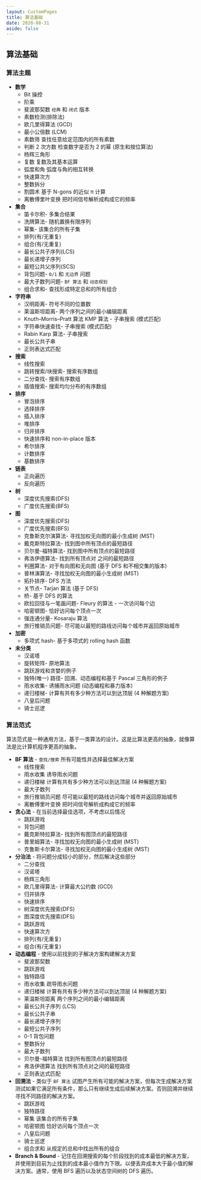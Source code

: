```yaml
---
layout: CustomPages
title: 算法基础
date: 2020-08-31
aside: false
---
```


## 算法基础

### 算法主题

- **数学**
  - Bit 操控
  - 阶乘
  - 斐波那契数 `经典` 和 `闭式` 版本
  - 素数检测(排除法)
  - 欧几里得算法 (GCD)
  - 最小公倍数 (LCM)
  - 素数筛 查找任意给定范围内的所有素数
  - 判断 2 次方数 检查数字是否为 2 的幂 (原生和按位算法)
  - 杨辉三角形
  - 复数 复数及其基本运算
  - 弧度和角 弧度与角的相互转换
  - 快速算次方
  - 整数拆分
  - 割圆术 基于 N-gons 的近似 π 计算
  - 离散傅里叶变换 把时间信号解析成构成它的频率
- **集合**
  - 笛卡尔积- 多集合结果
  - 洗牌算法- 随机置换有限序列
  - 幂集- 该集合的所有子集
  - 排列(有/无重复)
  - 组合(有/无重复)
  - 最长公共子序列(LCS)
  - 最长递增子序列
  - 最短公共父序列(SCS)
  - 背包问题- `0/1` 和 `无边界` 问题
  - 最大子数列问题- `BF 算法` 和 `动态规划`
  - 组合求和- 查找形成特定总和的所有组合
- **字符串**
  - 汉明距离- 符号不同的位置数
  - 莱温斯坦距离- 两个序列之间的最小编辑距离
  - Knuth–Morris–Pratt 算法 KMP 算法 - 子串搜索 (模式匹配)
  - 字符串快速查找- 子串搜索 (模式匹配)
  - Rabin Karp 算法- 子串搜索
  - 最长公共子串
  - 正则表达式匹配
- **搜索**
  - 线性搜索
  - 跳转搜索/块搜索- 搜索有序数组
  - 二分查找- 搜索有序数组
  - 插值搜索- 搜索均匀分布的有序数组
- **排序**
  - 冒泡排序
  - 选择排序
  - 插入排序
  - 堆排序
  - 归并排序
  - 快速排序和 non-in-place 版本
  - 希尔排序
  - 计数排序
  - 基数排序
- **链表**
  - 正向遍历
  - 反向遍历
- **树**
  - 深度优先搜索(DFS)
  - 广度优先搜索(BFS)
- **图**
  - 深度优先搜索(DFS)
  - 广度优先搜索(BFS)
  - 克鲁斯克尔演算法- 寻找加权无向图的最小生成树 (MST)
  - 戴克斯特拉算法- 找到图中所有顶点的最短路径
  - 贝尔曼-福特算法- 找到图中所有顶点的最短路径
  - 弗洛伊德算法- 找到所有顶点对 之间的最短路径
  - 判圈算法- 对于有向图和无向图 (基于 DFS 和不相交集的版本)
  - 普林演算法- 寻找加权无向图的最小生成树 (MST)
  - 拓扑排序- DFS 方法
  - 关节点- Tarjan 算法 (基于 DFS)
  - 桥- 基于 DFS 的算法
  - 欧拉回径与一笔画问题- Fleury 的算法 - 一次访问每个边
  - 哈密顿图- 恰好访问每个顶点一次
  - 强连通分量- Kosaraju 算法
  - 旅行推销员问题- 尽可能以最短的路线访问每个城市并返回原始城市
- **加密**
  - 多项式 hash- 基于多项式的 rolling hash 函数
- **未分类**
  - 汉诺塔
  - 旋转矩阵- 原地算法
  - 跳跃游戏和贪婪的例子
  - 独特(唯一) 路径- 回溯、动态编程和基于 Pascal 三角形的例子
  - 雨水收集- 诱捕雨水问题 (动态编程和暴力版本)
  - 递归楼梯- 计算有共有多少种方法可以到达顶层 (4 种解题方案)
  - 八皇后问题
  - 骑士巡逻

### 算法范式

算法范式是一种通用方法，基于一类算法的设计。这是比算法更高的抽象，就像算法是比计算机程序更高的抽象。

- **BF 算法** - `查找/搜索` 所有可能性并选择最佳解决方案
  - 线性搜索
  - 雨水收集 诱导雨水问题
  - 递归楼梯 计算有共有多少种方法可以到达顶层 (4 种解题方案)
  - 最大子数列
  - 旅行推销员问题 尽可能以最短的路线访问每个城市并返回原始城市
  - 离散傅里叶变换 把时间信号解析成构成它的频率
- **贪心法** - 在当前选择最佳选项，不考虑以后情况
  - 跳跃游戏
  - 背包问题
  - 戴克斯特拉算法- 找到所有图顶点的最短路径
  - 普里姆算法- 寻找加权无向图的最小生成树 (MST)
  - 克鲁斯卡尔算法- 寻找加权无向图的最小生成树 (MST)
- **分治法** - 将问题分成较小的部分，然后解决这些部分
  - 二分查找
  - 汉诺塔
  - 杨辉三角形
  - 欧几里得算法- 计算最大公约数 (GCD)
  - 归并排序
  - 快速排序
  - 树深度优先搜索(DFS)
  - 图深度优先搜索(DFS)
  - 跳跃游戏
  - 快速算次方
  - 排列(有/无重复)
  - 组合(有/无重复)
- **动态编程** - 使用以前找到的子解决方案构建解决方案
  - 斐波那契数
  - 跳跃游戏
  - 独特路径
  - 雨水收集 疏导雨水问题
  - 递归楼梯 计算有共有多少种方法可以到达顶层 (4 种解题方案)
  - 莱温斯坦距离 两个序列之间的最小编辑距离
  - 最长公共子序列 (LCS)
  - 最长公共子串
  - 最长递增子序列
  - 最短公共子序列
  - 0-1 背包问题
  - 整数拆分
  - 最大子数列
  - 贝尔曼-福特算法 找到所有图顶点的最短路径
  - 弗洛伊德算法 找到所有顶点对之间的最短路径
  - 正则表达式匹配
- **回溯法** - 类似于 `BF 算法` 试图产生所有可能的解决方案，但每次生成解决方案测试如果它满足所有条件，那么只有继续生成后续解决方案。否则回溯并继续寻找不同路径的解决方案。
  - 跳跃游戏
  - 独特路径
  - 幂集 该集合的所有子集
  - 哈密顿图 恰好访问每个顶点一次
  - 八皇后问题
  - 骑士巡逻
  - 组合求和 从规定的总和中找出所有的组合
- **Branch & Bound** - 记住在回溯搜索的每个阶段找到的成本最低的解决方案，并使用到目前为止找到的成本最小值作为下限。以便丢弃成本大于最小值的解决方案。通常，使用 BFS 遍历以及状态空间树的 DFS 遍历。
